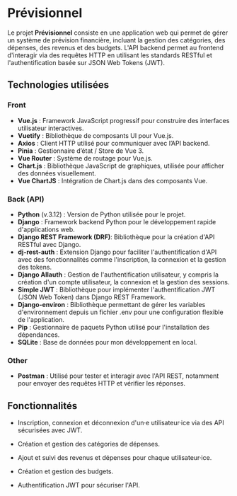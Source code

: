 # Prévisionnel

Le projet **Prévisionnel** consiste en une application web qui permet de gérer un système de prévision financière, incluant la gestion des catégories, des dépenses, des revenus et des budgets. L'API backend permet au frontend d'interagir via des requêtes HTTP en utilisant les standards RESTful et l'authentification basée sur JSON Web Tokens (JWT).

## Technologies utilisées

### Front

- **Vue.js** : Framework JavaScript progressif pour construire des interfaces utilisateur interactives.
- **Vuetify** : Bibliothèque de composants UI pour Vue.js.
- **Axios** : Client HTTP  utilisé pour communiquer avec l’API backend.
- **Pinia** : Gestionnaire d’état / Store de Vue 3.
- **Vue Router** : Système de routage pour Vue.js.
- **Chart.js** : Bibliothèque JavaScript de graphiques, utilisée pour afficher des données visuellement.
- **Vue ChartJS** : Intégration de Chart.js dans des composants Vue.

### Back (API)

- **Python** (v.3.12) : Version de Python utilisée pour le projet.
- **Django** : Framework backend Python pour le développement rapide d'applications web.
- **Django REST Framework (DRF)**: Bibliothèque pour la création d'API RESTful avec Django.
- **dj-rest-auth** : Extension Django pour faciliter l'authentification d'API avec des fonctionnalités comme l'inscription, la connexion et la gestion des tokens.
- **Django Allauth** : Gestion de l'authentification utilisateur, y compris la création d'un compte utilisateur, la connexion et la gestion des sessions.
- **Simple JWT** : Bibliothèque pour implémenter l'authentification JWT (JSON Web Token) dans Django REST Framework.
- **Django-environ** : Bibliothèque permettant de gérer les variables d'environnement depuis un fichier .env pour une configuration flexible de l'application.
- **Pip** : Gestionnaire de paquets Python utilisé pour l'installation des dépendances.
- **SQLite** : Base de données pour mon développement en local.
  
### Other

- **Postman** : Utilisé pour tester et interagir avec l'API REST, notamment pour envoyer des requêtes HTTP et vérifier les réponses.

## Fonctionnalités

- Inscription, connexion et déconnexion d'un·e utilisateur·ice via des API sécurisées avec JWT.

- Création et gestion des catégories de dépenses.

- Ajout et suivi des revenus et dépenses pour chaque utilisateur·ice.

- Création et gestion des budgets.

- Authentification JWT pour sécuriser l'API.
